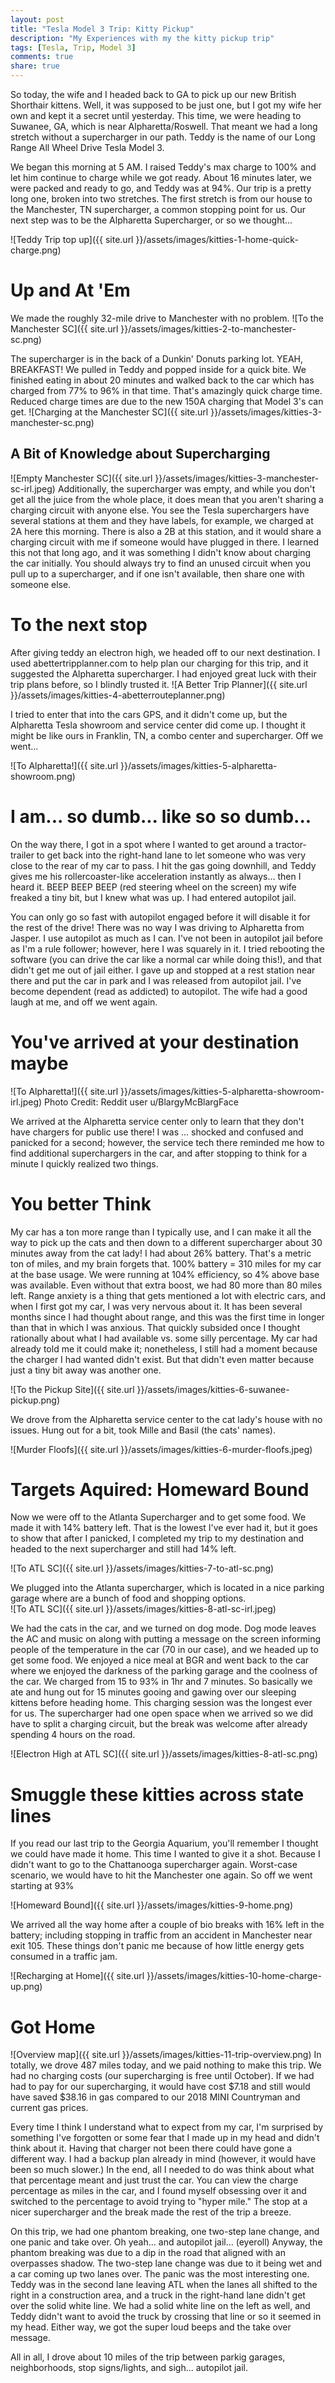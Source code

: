 ```yaml
---
layout: post
title: "Tesla Model 3 Trip: Kitty Pickup"
description: "My Experiences with my the kitty pickup trip"
tags: [Tesla, Trip, Model 3]
comments: true
share: true
---
```


So today, the wife and I headed back to GA to pick up our new British Shorthair kittens. Well, it was supposed to be just one, but I got my wife her own and kept it a secret until yesterday.  This time, we were heading to Suwanee, GA, which is near Alpharetta/Roswell. That meant we had a long stretch without a supercharger in our path. Teddy is the name of our Long Range All Wheel Drive Tesla Model 3. 

We began this morning at 5 AM. I raised Teddy's max charge to 100% and let him continue to charge while we got ready. About 16 minutes later, we were packed and ready to go, and Teddy was at 94%. Our trip is a pretty long one, broken into two stretches. The first stretch is from our house to the Manchester, TN supercharger, a common stopping point for us. Our next step was to be the Alpharetta Supercharger, or so we thought...

![Teddy Trip top up]({{ site.url }}/assets/images/kitties-1-home-quick-charge.png)

# Up and At 'Em

We made the roughly 32-mile drive to Manchester with no problem. 
![To the Manchester SC]({{ site.url }}/assets/images/kitties-2-to-manchester-sc.png)

The supercharger is in the back of a Dunkin' Donuts parking lot. YEAH, BREAKFAST! We pulled in Teddy and popped inside for a quick bite. We finished eating in about 20 minutes and walked back to the car which has charged from 77% to 96% in that time. That's amazingly quick charge time. Reduced charge times are due to the new 150A charging that Model 3's can get.
![Charging at the Manchester SC]({{ site.url }}/assets/images/kitties-3-manchester-sc.png)


## A Bit of Knowledge about Supercharging
![Empty Manchester SC]({{ site.url }}/assets/images/kitties-3-manchester-sc-irl.jpeg)
Additionally, the supercharger was empty, and while you don't get all the juice from the whole place, it does mean that you aren't sharing a charging circuit with anyone else.  You see the Tesla superchargers have several stations at them and they have labels, for example, we charged at 2A here this morning. There is also a 2B at this station, and it would share a charging circuit with me if someone would have plugged in there.  I learned this not that long ago, and it was something I didn't know about charging the car initially.  You should always try to find an unused circuit when you pull up to a supercharger, and if one isn't available, then share one with someone else. 

# To the next stop

After giving teddy an electron high, we headed off to our next destination.  I used abettertripplanner.com to help plan our charging for this trip, and it suggested the Alpharetta supercharger.  I had enjoyed great luck with their trip plans before, so I blindly trusted it.
![A Better Trip Planner]({{ site.url }}/assets/images/kitties-4-abetterrouteplanner.png)

I tried to enter that into the cars GPS, and it didn't come up, but the Alpharetta Tesla showroom and service center did come up.  I thought it might be like ours in Franklin, TN, a combo center and supercharger. Off we went...

![To Alpharetta!]({{ site.url }}/assets/images/kitties-5-alpharetta-showroom.png)

# I am... so dumb... like so so dumb...
On the way there, I got in a spot where I wanted to get around a tractor-trailer to get back into the right-hand lane to let someone who was very close to the rear of my car to pass. I hit the gas going downhill, and Teddy gives me his rollercoaster-like acceleration instantly as always... then I heard it. BEEP BEEP BEEP (red steering wheel on the screen) my wife freaked a tiny bit, but I knew what was up. I had entered autopilot jail. 

You can only go so fast with autopilot engaged before it will disable it for the rest of the drive! There was no way I was driving to Alpharetta from Jasper. I use autopilot as much as I can. I've not been in autopilot jail before as I'm a rule follower; however, here I was squarely in it. I tried rebooting the software (you can drive the car like a normal car while doing this!), and that didn't get me out of jail either. I gave up and stopped at a rest station near there and put the car in park and I was released from autopilot jail. I've become dependent (read as addicted) to autopilot. The wife had a good laugh at me, and off we went again. 

# You've arrived at your destination maybe
![To Alpharetta!]({{ site.url }}/assets/images/kitties-5-alpharetta-showroom-irl.jpeg)
Photo Credit: Reddit user u/BlargyMcBlargFace 

We arrived at the Alpharetta service center only to learn that they don't have chargers for public use there! I was ... shocked and confused and panicked for a second; however, the service tech there reminded me how to find additional superchargers in the car, and after stopping to think for a minute I quickly realized two things. 
 

# You better Think

My car has a ton more range than I typically use, and I can make it all the way to pick up the cats and then down to a different supercharger about 30 minutes away from the cat lady! I had about 26% battery. That's a metric ton of miles, and my brain forgets that. 100% battery = 310 miles for my car at the base usage. We were running at 104% efficiency, so 4% above base was available. Even without that extra boost, we had 80 more than 80 miles left. Range anxiety is a thing that gets mentioned a lot with electric cars, and when I first got my car, I was very nervous about it. It has been several months since I had thought about range, and this was the first time in longer than that in which I was anxious. That quickly subsided once I thought rationally about what I had available vs. some silly percentage. My car had already told me it could make it; nonetheless, I still had a moment because the charger I had wanted didn't exist. But that didn't even matter because just a tiny bit away was another one.  

![To the Pickup Site]({{ site.url }}/assets/images/kitties-6-suwanee-pickup.png)

We drove from the Alpharetta service center to the cat lady's house with no issues. Hung out for a bit, took Mille and Basil (the cats' names).

![Murder Floofs]({{ site.url }}/assets/images/kitties-6-murder-floofs.jpeg)

# Targets Aquired: Homeward Bound

Now we were off to the Atlanta Supercharger and to get some food. We made it with 14% battery left. That is the lowest I've ever had it, but it goes to show that after I panicked, I completed my trip to my destination and headed to the next supercharger and still had 14% left. 

![To ATL SC]({{ site.url }}/assets/images/kitties-7-to-atl-sc.png)

We plugged into the Atlanta supercharger, which is located in a nice parking garage where are a bunch of food and shopping options.  
![To ATL SC]({{ site.url }}/assets/images/kitties-8-atl-sc-irl.jpeg)

We had the cats in the car, and we turned on dog mode. Dog mode leaves the AC and music on along with putting a message on the screen informing people of the temperature in the car (70 in our case), and we headed up to get some food. We enjoyed a nice meal at BGR and went back to the car where we enjoyed the darkness of the parking garage and the coolness of the car. We charged from 15 to 93% in 1hr and 7 minutes. So basically we ate and hung out for 15 minutes gooing and gawing over our sleeping kittens before heading home. This charging session was the longest ever for us. The supercharger had one open space when we arrived so we did have to split a charging circuit, but the break was welcome after already spending 4 hours on the road. 

![Electron High at ATL SC]({{ site.url }}/assets/images/kitties-8-atl-sc.png)

# Smuggle these kitties across state lines

If you read our last trip to the Georgia Aquarium, you'll remember I thought we could have made it home.  This time I wanted to give it a shot. Because I didn't want to go to the Chattanooga supercharger again.  Worst-case scenario, we would have to hit the Manchester one again.  So off we went starting at 93%

![Homeward Bound]({{ site.url }}/assets/images/kitties-9-home.png)


We arrived all the way home after a couple of bio breaks with 16% left in the battery; including stopping in traffic from an accident in Manchester near exit 105. These things don't panic me because of how little energy gets consumed in a traffic jam. 

![Recharging at Home]({{ site.url }}/assets/images/kitties-10-home-charge-up.png)

# Got Home
![Overview map]({{ site.url }}/assets/images/kitties-11-trip-overview.png)
In totally, we drove 487 miles today, and we paid nothing to make this trip. We had no charging costs (our supercharging is free until October). If we had had to pay for our supercharging, it would have cost $7.18 and still would have saved $38.16 in gas compared to our 2018 MINI Countryman and current gas prices. 

Every time I think I understand what to expect from my car, I'm surprised by something I've forgotten or some fear that I made up in my head and didn't think about it. Having that charger not been there could have gone a different way. I had a backup plan already in mind (however, it would have been so much slower.)  In the end, all I needed to do was think about what that percentage meant and just trust the car. You can view the charge percentage as miles in the car, and I found myself obsessing over it and switched to the percentage to avoid trying to "hyper mile."  The stop at a nicer supercharger and the break made the rest of the trip a breeze.

On this trip, we had one phantom breaking, one two-step lane change, and one panic and take over. Oh yeah... and autopilot jail... (eyeroll) Anyway, the phantom breaking was due to a dip in the road that aligned with an overpasses shadow. The two-step lane change was due to it being wet and a car coming up two lanes over. The panic was the most interesting one. Teddy was in the second lane leaving ATL when the lanes all shifted to the right in a construction area, and a truck in the right-hand lane didn't get over the solid white line. We had a solid white line on the left as well, and Teddy didn't want to avoid the truck by crossing that line or so it seemed in my head. Either way, we got the super loud beeps and the take over message. 

All in all, I drove about 10 miles of the trip between parkig garages, neighborhoods, stop signs/lights, and sigh... autopilot jail.